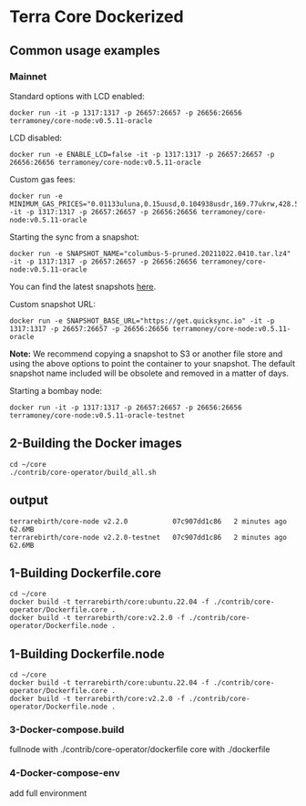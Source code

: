 # Terra Core Dockerized

## Common usage examples 

### Mainnet 

Standard options with LCD enabled: 

```
docker run -it -p 1317:1317 -p 26657:26657 -p 26656:26656 terramoney/core-node:v0.5.11-oracle
```

LCD disabled: 

```
docker run -e ENABLE_LCD=false -it -p 1317:1317 -p 26657:26657 -p 26656:26656 terramoney/core-node:v0.5.11-oracle
```

Custom gas fees: 

```
docker run -e MINIMUM_GAS_PRICES="0.01133uluna,0.15uusd,0.104938usdr,169.77ukrw,428.571umnt,0.125ueur,0.98ucny,16.37ujpy,0.11ugbp,10.88uinr,0.19ucad,0.14uchf,0.19uaud,0.2usgd,4.62uthb,1.25usek,1.25unok,0.9udkk,2180.0uidr,7.6uphp,1.17uhkd" -it -p 1317:1317 -p 26657:26657 -p 26656:26656 terramoney/core-node:v0.5.11-oracle
```

Starting the sync from a snapshot:

```
docker run -e SNAPSHOT_NAME="columbus-5-pruned.20211022.0410.tar.lz4" -it -p 1317:1317 -p 26657:26657 -p 26656:26656 terramoney/core-node:v0.5.11-oracle
```

You can find the latest snapshots [here](https://quicksync.io/networks/terra.html).

Custom snapshot URL:

```
docker run -e SNAPSHOT_BASE_URL="https://get.quicksync.io" -it -p 1317:1317 -p 26657:26657 -p 26656:26656 terramoney/core-node:v0.5.11-oracle
```

**Note:** We recommend copying a snapshot to S3 or another file store and using the above options to point the container to your snapshot. The default snapshot name included will be obsolete and removed in a matter of days.

Starting a bombay node: 

```
docker run -it -p 1317:1317 -p 26657:26657 -p 26656:26656 terramoney/core-node:v0.5.11-oracle-testnet
```

## 2-Building the Docker images

```
cd ~/core
./contrib/core-operator/build_all.sh
```
## output 

```
terrarebirth/core-node v2.2.0           07c907dd1c86   2 minutes ago   62.6MB
terrarebirth/core-node v2.2.0-testnet   07c907dd1c86   2 minutes ago   62.6MB
```
## 1-Building Dockerfile.core
```
cd ~/core
docker build -t terrarebirth/core:ubuntu.22.04 -f ./contrib/core-operator/Dockerfile.core .
docker build -t terrarebirth/core:v2.2.0 -f ./contrib/core-operator/Dockerfile.node .
```
## 1-Building Dockerfile.node
```
cd ~/core
docker build -t terrarebirth/core:ubuntu.22.04 -f ./contrib/core-operator/Dockerfile.core .
docker build -t terrarebirth/core:v2.2.0 -f ./contrib/core-operator/Dockerfile.node .
```
### 3-Docker-compose.build
fullnode with ./contrib/core-operator/dockerfile
core with ./dockerfile


### 4-Docker-compose-env
add full environment